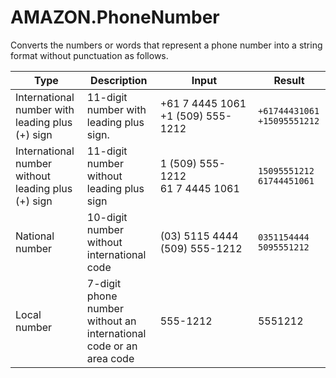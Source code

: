 # AMAZON\.PhoneNumber<a name="built-in-slot-phone"></a>

Converts the numbers or words that represent a phone number into a string format without punctuation as follows\.


| Type | Description | Input | Result | 
| --- | --- | --- | --- | 
| International number with leading plus \(\+\) sign | 11\-digit number with leading plus sign\. |  \+61 7 4445 1061 \+1 \(509\) 555\-1212  |   `+61744431061`   `+15095551212`   | 
| International number without leading plus \(\+\) sign | 11\-digit number without leading plus sign |  1 \(509\) 555\-1212 61 7 4445 1061  |   `15095551212`   `61744451061`   | 
| National number | 10\-digit number without international code |  \(03\) 5115 4444 \(509\) 555\-1212  |   `0351154444`   `5095551212`   | 
| Local number | 7\-digit phone number without an international code or an area code | 555\-1212 |  5551212  | 